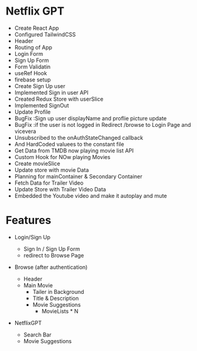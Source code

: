 # Netflix GPT
- Create React App
- Configured TailwindCSS
- Header 
- Routing of App
- Login Form 
- Sign Up Form
- Form Validatin
- useRef Hook
- firebase setup
- Create Sign Up user
- Implemented Sign in user API 
- Created Redux Store with userSlice
- Implemented SignOut
- Update Profile 
- BugFix :Sign up user displayName and proflie picture update
- BugFix :if the user is not logged in Redirect /browse to Login Page    and vicevera
- Unsubscribed to the onAuthStateChanged callback
- And HardCoded valuees to the constant file
- Get Data from TMDB now playing movie list API
- Custom Hook for NOw playing Movies
- Create movieSlice
- Update store with movie Data 
- Planning for mainContainer & Secondary Container
- Fetch Data for Trailer Video
- Update Store with Trailer Video Data 
- Embedded the Youtube video and make it autoplay and mute 






# Features 
- Login/Sign Up
    - Sign In / Sign Up Form 
    - redirect to Browse Page

- Browse (after authentication)
    - Header
    - Main Movie
        - Tailer in Background
        - Title & Description
        - Movie Suggestions
            - MovieLists * N

- NetflixGPT
    - Search Bar
    - Movie Suggestions

